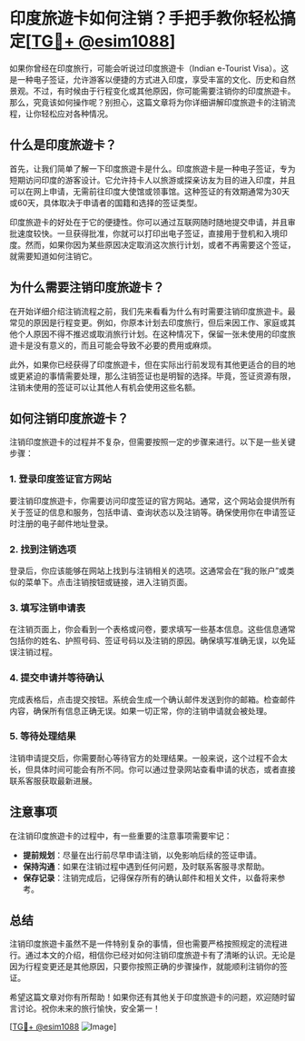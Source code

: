 # 印度旅遊卡如何注销？手把手教你轻松搞定[[TG💪+ @esim1088](https://t.me/s/esim1088)]

如果你曾经在印度旅行，可能会听说过印度旅遊卡（Indian e-Tourist Visa）。这是一种电子签证，允许游客以便捷的方式进入印度，享受丰富的文化、历史和自然景观。不过，有时候由于行程变化或其他原因，你可能需要注销你的印度旅遊卡。那么，究竟该如何操作呢？别担心，这篇文章将为你详细讲解印度旅遊卡的注销流程，让你轻松应对各种情况。

## 什么是印度旅遊卡？

首先，让我们简单了解一下印度旅遊卡是什么。印度旅遊卡是一种电子签证，专为短期访问印度的游客设计。它允许持卡人以旅游或探亲访友为目的进入印度，并且可以在网上申请，无需前往印度大使馆或领事馆。这种签证的有效期通常为30天或60天，具体取决于申请者的国籍和选择的签证类型。

印度旅遊卡的好处在于它的便捷性。你可以通过互联网随时随地提交申请，并且审批速度较快。一旦获得批准，你就可以打印出电子签证，直接用于登机和入境印度。然而，如果你因为某些原因决定取消这次旅行计划，或者不再需要这个签证，就需要知道如何注销它。

## 为什么需要注销印度旅遊卡？

在开始详细介绍注销流程之前，我们先来看看为什么有时需要注销印度旅遊卡。最常见的原因是行程变更。例如，你原本计划去印度旅行，但后来因工作、家庭或其他个人原因不得不推迟或取消旅行计划。在这种情况下，保留一张未使用的印度旅遊卡是没有意义的，而且可能会导致不必要的费用或麻烦。

此外，如果你已经获得了印度旅遊卡，但在实际出行前发现有其他更适合的目的地或更紧迫的事情需要处理，那么注销签证也是明智的选择。毕竟，签证资源有限，注销未使用的签证可以让其他人有机会使用这些名额。

## 如何注销印度旅遊卡？

注销印度旅遊卡的过程并不复杂，但需要按照一定的步骤来进行。以下是一些关键步骤：

### 1. 登录印度签证官方网站

要注销印度旅遊卡，你需要访问印度签证的官方网站。通常，这个网站会提供所有关于签证的信息和服务，包括申请、查询状态以及注销等。确保使用你在申请签证时注册的电子邮件地址登录。

### 2. 找到注销选项

登录后，你应该能够在网站上找到与注销相关的选项。这通常会在“我的账户”或类似的菜单下。点击注销按钮或链接，进入注销页面。

### 3. 填写注销申请表

在注销页面上，你会看到一个表格或问卷，要求填写一些基本信息。这些信息通常包括你的姓名、护照号码、签证号码以及注销的原因。确保填写准确无误，以免延误注销过程。

### 4. 提交申请并等待确认

完成表格后，点击提交按钮。系统会生成一个确认邮件发送到你的邮箱。检查邮件内容，确保所有信息正确无误。如果一切正常，你的注销申请就会被处理。

### 5. 等待处理结果

注销申请提交后，你需要耐心等待官方的处理结果。一般来说，这个过程不会太长，但具体时间可能会有所不同。你可以通过登录网站查看申请的状态，或者直接联系客服获取最新进展。

## 注意事项

在注销印度旅遊卡的过程中，有一些重要的注意事项需要牢记：

- **提前规划**：尽量在出行前尽早申请注销，以免影响后续的签证申请。
- **保持沟通**：如果在注销过程中遇到任何问题，及时联系客服寻求帮助。
- **保存记录**：注销完成后，记得保存所有的确认邮件和相关文件，以备将来参考。

## 总结

注销印度旅遊卡虽然不是一件特别复杂的事情，但也需要严格按照规定的流程进行。通过本文的介绍，相信你已经对如何注销印度旅遊卡有了清晰的认识。无论是因为行程变更还是其他原因，只要你按照正确的步骤操作，就能顺利注销你的签证。

希望这篇文章对你有所帮助！如果你还有其他关于印度旅遊卡的问题，欢迎随时留言讨论。祝你未来的旅行愉快，安全第一！

[[TG💪+ @esim1088](https://t.me/s/esim1088) ![Image](https://i.postimg.cc/4NQfJmqS/Snipaste-2025-05-13-00-14-12.png)]